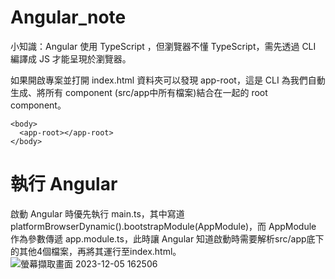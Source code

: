 # Angular_note

小知識：Angular 使用 TypeScript ，但瀏覽器不懂 TypeScript，需先透過 CLI 編譯成 JS 才能呈現於瀏覽器。

如果開啟專案並打開 index.html 資料夾可以發現 app-root，這是 CLI 為我們自動生成、將所有 component (src/app中所有檔案)結合在一起的 root component。
```
<body>
  <app-root></app-root>
</body>
```

# 執行 Angular

啟動 Angular 時優先執行 main.ts，其中寫道platformBrowserDynamic().bootstrapModule(AppModule)，而 AppModule 作為參數傳遞 app.module.ts，此時讓 Angular 知道啟動時需要解析src/app底下的其他4個檔案，再將其運行至index.html。
![螢幕擷取畫面 2023-12-05 162506](https://github.com/yuchi0307/Angular_note/assets/67968321/852c363b-5cb6-4ca0-8868-e5f17fd074d3)

